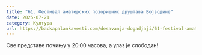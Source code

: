 ```yaml
---
title: "61. Фестивал аматерских позоришних друштава Војводине"
date: 2025-07-21
category: Култура
url: https://backapalankavesti.com/desavanja-dogadjaji/61-festival-amaterskih-pozorisnih-drustava-vojvodine/
---
```


Све представе почињу у 20.00 часова, а улаз је слободан!
